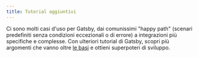 ```yaml
---
title: Tutorial aggiuntivi
---
```


Ci sono molti casi d'uso per Gatsby, dai comunissimi "happy path" (scenari predefiniti senza condizioni eccezionali o di errore) a integrazioni più specifiche e complesse. Con ulteriori tutorial di Gatsby, scopri più argomenti che vanno oltre [le basi](/tutorial/) e ottieni superpoteri di sviluppo.

<GuideList slug={props.slug} />

